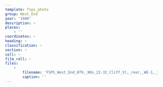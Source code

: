 ```yaml
---
template: fsps_photo
group: West_End
year: '1980'
description: ~
places:
    - ''
coordinates: ~
heading: ~
classification: ~
section: ~
cell: ~
film_roll: ~
files:
    -
        filename: 'FSPS_West_End_079,_NOs_22-32_Cliff_St,_rear,_WE-1,_1980.png'
        caption: ''
---
```


